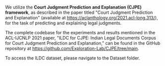 We utilize the **Court Judgment Prediction and Explanation (CJPE) framework**, as described in the paper titled "Court Judgment Prediction and Explanation" (available at https://aclanthology.org/2021.acl-long.313/), for the task of predicting and explaining legal judgments.

The complete codebase for the experiments and results mentioned in the ACL-IJCNLP 2021 paper, "ILDC for CJPE: Indian Legal Documents Corpus for Court Judgment Prediction and Explanation," can be found in the GitHub repository at https://github.com/Exploration-Lab/CJPE/tree/main.

To access the ILDC dataset, please navigate to the Dataset folder.
